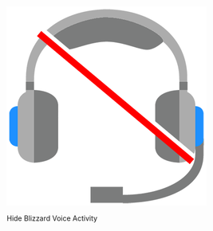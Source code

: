 [logo]: https://github.com/Co2Noss/hidevoiceactivity/blob/master/logo.png

![alt text][logo]


Hide Blizzard Voice Activity
